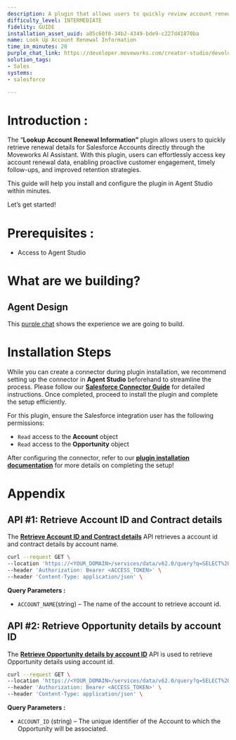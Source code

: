 ```yaml
---
description: A plugin that allows users to quickly review account renewal information.
difficulty_level: INTERMEDIATE
fidelity: GUIDE
installation_asset_uuid: a85c60f0-34b2-4349-bde9-c227d41870ba
name: Look Up Account Renewal Information
time_in_minutes: 20
purple_chat_link: https://developer.moveworks.com/creator-studio/developer-tools/purple-chat?conversation=%7B%22startTimestamp%22%3A%2211%3A43%2BAM%22%2C%22messages%22%3A%5B%7B%22parts%22%3A%5B%7B%22richText%22%3A%22Show+renewal+details+for+Vertex+Solutions.%22%7D%5D%2C%22role%22%3A%22user%22%7D%2C%7B%22parts%22%3A%5B%7B%22reasoningSteps%22%3A%5B%7B%22richText%22%3A%22Searches+for+upcoming+renewal+information+for+the+account+%27Vertex+Solutions%27.%22%2C%22status%22%3A%22success%22%7D%5D%7D%2C%7B%22richText%22%3A%22Here+are+the+renewal+details+for+Vertex+Solutions%3A%22%7D%2C%7B%22richText%22%3A%22%3Cb%3EAccount+Renewal+Information%3C%2Fb%3E%3Cbr%3E%3Cp%3E%3Cb%3ERenewal+Date%3A%3C%2Fb%3E+June+30%2C+2023%3Cbr%3E%3Cb%3EContract+Terms%3A%3C%2Fb%3E+12+months%2C+auto-renew%3Cbr%3E%3Cb%3EPricing%3A%3C%2Fb%3E+%2420%2C000+annually%3Cbr%3E%3C%2Fp%3E%22%7D%2C%7B%22citations%22%3A%5B%7B%22citationTitle%22%3A%22Vertex+Solutions%22%2C%22connectorName%22%3A%22salesforce%22%7D%5D%7D%5D%2C%22role%22%3A%22assistant%22%7D%5D%7D
solution_tags:
- Sales
systems:
- salesforce

---
```


# **Introduction :**

The “**Lookup Account Renewal Information”** plugin allows users to quickly retrieve renewal details for Salesforce Accounts directly through the Moveworks AI Assistant. With this plugin, users can effortlessly access key account renewal data, enabling proactive customer engagement, timely follow-ups, and improved retention strategies.

This guide will help you install and configure the plugin in Agent Studio within minutes.

Let’s get started!

# Prerequisites :

- Access to Agent Studio

# What are we building?

## **Agent Design**

This [purple chat](https://developer.moveworks.com/creator-studio/developer-tools/purple-chat?conversation=%7B%22startTimestamp%22%3A%2211%3A43%2BAM%22%2C%22messages%22%3A%5B%7B%22role%22%3A%22user%22%2C%22parts%22%3A%5B%7B%22richText%22%3A%22Show+renewal+details+for+Vertex+Solutions.%22%7D%5D%7D%2C%7B%22role%22%3A%22assistant%22%2C%22parts%22%3A%5B%7B%22reasoningSteps%22%3A%5B%7B%22status%22%3A%22success%22%2C%22richText%22%3A%22Searches+for+upcoming+renewal+information+for+the+account+%27Vertex+Solutions%27.%22%7D%5D%7D%2C%7B%22richText%22%3A%22Here+are+the+renewal+details+for+Vertex+Solutions%3A%22%7D%2C%7B%22richText%22%3A%22%3Cb%3EAccount+Renewal+Information%3C%2Fb%3E%3Cbr%3E%3Cp%3E%3Cb%3ERenewal+Date%3A%3C%2Fb%3E+June+30%2C+2023%3Cbr%3E%3Cb%3EContract+Terms%3A%3C%2Fb%3E+12+months%2C+auto-renew%3Cbr%3E%3Cb%3EPricing%3A%3C%2Fb%3E+%2420%2C000+annually%3Cbr%3E%3C%2Fp%3E%22%7D%5D%7D%5D%7D) shows the experience we are going to build.

# **Installation Steps**

While you can create a connector during plugin installation, we recommend setting up the connector in **Agent Studio** beforehand to streamline the process. Please follow our [**Salesforce Connector Guide**](https://developer.moveworks.com/marketplace/package/?id=salesforce&hist=home%2Cbrws#how-to-implement) for detailed instructions. Once completed, proceed to install the plugin and complete the setup efficiently.

For this plugin, ensure the Salesforce integration user has the following permissions:

- `Read` access to the **Account** object
- `Read` access to the **Opportunity** object

After configuring the connector, refer to our **[plugin installation documentation](https://help.moveworks.com/docs/ai-agent-marketplace-installation)** for more details on completing the setup!

# **Appendix**

## API #1: **Retrieve Account ID and Contract details**

The [**Retrieve Account ID and Contract details**](https://developer.salesforce.com/docs/industries/cme/guide/comms-get-contracts-for-account.html) API retrieves a account id and contract details by account name.

```bash
curl --request GET \
--location 'https://<YOUR_DOMAIN>/services/data/v62.0/query?q=SELECT%20Id%2CAccount.Name%2CAccount.Id%2CStartDate%2C%20EndDate%2C%20Status%2CContractTerm%20FROM%20Contract%20WHERE%20Account.Name%20LIKE%20%27{{ACCOUNT_NAME}}1%25%27' \
--header 'Authorization: Bearer <ACCESS_TOKEN>' \
--header 'Content-Type: application/json' \

```

**Query Parameters :**

- `ACCOUNT_NAME`(string) – The name of the account to retrieve account id.

## API #2: **Retrieve Opportunity details by account ID**

The [**Retrieve Opportunity details by account ID**](https://developer.salesforce.com/docs/atlas.en-us.object_reference.meta/object_reference/sforce_api_objects_opportunity.htm) API is used to retrieve Opportunity details using account id. 

```bash
curl --request GET \
--location 'https://<YOUR_DOMAIN>/services/data/v62.0/query?q=SELECT%20Id%2CName%2CAmount%2CAccount.Name%20FROM%20Opportunity%20WHERE%20Account.Id%20LIKE%20%27%25{{ACCOUNT_ID}}%25%27' \
--header 'Authorization: Bearer <ACCESS_TOKEN>' \
--header 'Content-Type: application/json' \

```

**Query Parameters :**

- `ACCOUNT_ID`  (string) – The unique identifier of the Account to which the Opportunity will be associated.